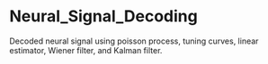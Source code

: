 # Neural_Signal_Decoding
Decoded neural signal using poisson process, tuning curves, linear estimator, Wiener filter, and Kalman filter. 
